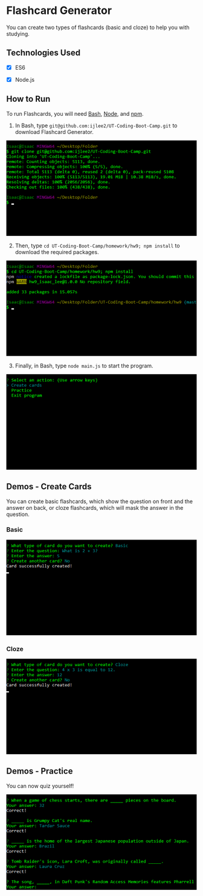 # Flashcard Generator
You can create two types of flashcards (basic and cloze) to help you with studying.


## Technologies Used
- [x] ES6

- [x] Node.js


## How to Run
To run Flashcards, you will need [Bash](https://git-scm.com/downloads/), [Node](https://nodejs.org/en/), and [npm](https://www.npmjs.com/get-npm?utm_source=house&utm_medium=homepage&utm_campaign=free%20orgs&utm_term=Install%20npm).

1. In Bash, type `git@github.com:ijlee2/UT-Coding-Boot-Camp.git` to download Flashcard Generator.

![How to Run: Step 1](images/how_to_run_step1.png?raw=true)

2. Then, type `cd UT-Coding-Boot-Camp/homework/hw9; npm install` to download the required packages.

![How to Run: Step 2](images/how_to_run_step2.png?raw=true)

3. Finally, in Bash, type `node main.js` to start the program.

![How to Run: Step 3](images/how_to_run_step3.png?raw=true)


## Demos - Create Cards

You can create basic flashcards, which show the question on front and the answer on back, or cloze flashcards, which will mask the answer in the question.

### Basic

![Create Cards: Basic](images/create_cards_basic.png?raw=true)

### Cloze

![Create Cards: Cloze](images/create_cards_cloze.png?raw=true)


## Demos - Practice

You can now quiz yourself!

![Practice](images/practice.png?raw=true)
